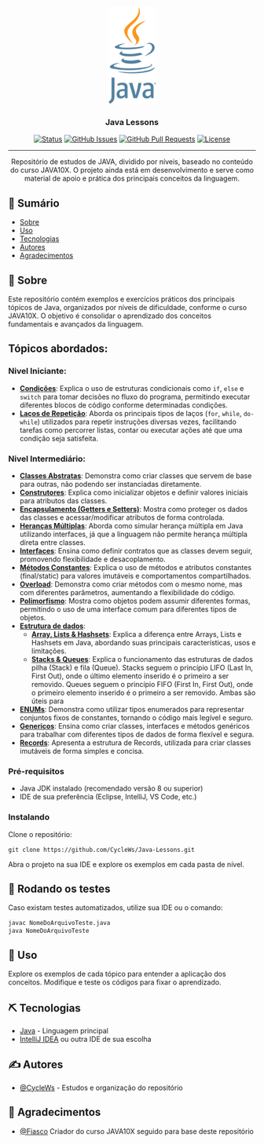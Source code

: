 <p align="center">
  <a href="" rel="noopener">
 <img width=100px height=200px src="./logoJava.png" alt="Project logo"></a>
</p>

<h3 align="center">Java Lessons</h3>

<div align="center">

[![Status](https://img.shields.io/badge/status-active-success.svg)]()
[![GitHub Issues](https://img.shields.io/github/issues/CycleWs/Java-Lessons.svg)](https://github.com/CycleWs/Java-Lessons/issues)
[![GitHub Pull Requests](https://img.shields.io/github/issues-pr/kylelobo/The-Documentation-Compendium.svg)](https://github.com/CycleWs/Java-Lessons/pulls)
[![License](https://img.shields.io/badge/license-MIT-blue.svg)](/LICENSE)

</div>

---

<p align="center">
  Repositório de estudos de JAVA, dividido por níveis, baseado no conteúdo do curso JAVA10X. O projeto ainda está em desenvolvimento e serve como material de apoio e prática dos principais conceitos da linguagem.
</p>

## 📝 Sumário

- [Sobre](#about)
- [Uso](#usage)
- [Tecnologias](#built_using)
- [Autores](#authors)
- [Agradecimentos](#acknowledgement)

## 🧐 Sobre <a name = "about"></a>

Este repositório contém exemplos e exercícios práticos dos principais tópicos de Java, organizados por níveis de dificuldade, conforme o curso JAVA10X. O objetivo é consolidar o aprendizado dos conceitos fundamentais e avançados da linguagem.

## Tópicos abordados:
### Nivel Iniciante:
- [**Condições**](./src/NivelIniciante/condicoes/): Explica o uso de estruturas condicionais como `if`, `else` e `switch` para tomar decisões no fluxo do programa, permitindo executar diferentes blocos de código conforme determinadas condições.
- [**Laços de Repetição**](./src/NivelIniciante/lacosRepeticao/): Aborda os principais tipos de laços (`for`, `while`, `do-while`) utilizados para repetir instruções diversas vezes, facilitando tarefas como percorrer listas, contar ou executar ações até que uma condição seja satisfeita.


 ### Nivel Intermediário:

- [**Classes Abstratas**](./src/NivelIntermediario/ClassesAbstratas/): Demonstra como criar classes que servem de base para outras, não podendo ser instanciadas diretamente.
- [**Construtores**](./src/NivelIntermediario/Construtores): Explica como inicializar objetos e definir valores iniciais para atributos das classes.
- [**Encapsulamento (Getters e Setters)**](./src/NivelIntermediario/Encapsulamento): Mostra como proteger os dados das classes e acessar/modificar atributos de forma controlada.
- [**Heranças Múltiplas**](./src/NivelIntermediario/HerancasMultiplas): Aborda como simular herança múltipla em Java utilizando interfaces, já que a linguagem não permite herança múltipla direta entre classes.
- [**Interfaces**](./src/NivelIntermediario/Interfaces): Ensina como definir contratos que as classes devem seguir, promovendo flexibilidade e desacoplamento.
- [**Métodos Constantes**](./src/NivelIntermediario/MetodosConstantes): Explica o uso de métodos e atributos constantes (final/static) para valores imutáveis e comportamentos compartilhados.
- [**Overload**](./src/NivelIntermediario/Overload): Demonstra como criar métodos com o mesmo nome, mas com diferentes parâmetros, aumentando a flexibilidade do código.
- [**Polimorfismo**](./src/NivelIntermediario/Polimorfismo): Mostra como objetos podem assumir diferentes formas, permitindo o uso de uma interface comum para diferentes tipos de objetos.
- [**Estrutura de dados**](./src/NivelIntermediario/EstruturaDeDados/):
  - [**Array, Lists & Hashsets**](./src/NivelIntermediario/EstruturaDeDados/ArrayNListsNHashsets/): Explica a diferença entre Arrays, Lists e Hashsets em Java, abordando suas principais características, usos e limitações.
  - [**Stacks & Queues**](./src/NivelIntermediario/EstruturaDeDados/StacksNQueues/): Explica o funcionamento das estruturas de dados pilha (Stack) e fila (Queue). Stacks seguem o princípio LIFO (Last In, First Out), onde o último elemento inserido é o primeiro a ser removido. Queues seguem o princípio FIFO (First In, First Out), onde o primeiro elemento inserido é o primeiro a ser removido. Ambas são úteis para
- [**ENUMs**](./src/NivelIntermediario/ENUMs): Demonstra como utilizar tipos enumerados para representar conjuntos fixos de constantes, tornando o código mais legível e seguro.
- [**Genericos**](./src/NivelIntermediario/Genericos): Ensina como criar classes, interfaces e métodos genéricos para trabalhar com diferentes tipos de dados de forma flexível e segura.
- [**Records**](./src/NivelIntermediario/Records): Apresenta a estrutura de Records, utilizada para criar classes imutáveis de forma simples e concisa.

### Pré-requisitos

- Java JDK instalado (recomendado versão 8 ou superior)
- IDE de sua preferência (Eclipse, IntelliJ, VS Code, etc.)

### Instalando

Clone o repositório:
```
git clone https://github.com/CycleWs/Java-Lessons.git
```

Abra o projeto na sua IDE e explore os exemplos em cada pasta de nível.

## 🔧 Rodando os testes <a name = "tests"></a>

Caso existam testes automatizados, utilize sua IDE ou o comando:
```
javac NomeDoArquivoTeste.java
java NomeDoArquivoTeste
```

## 🎈 Uso <a name="usage"></a>

Explore os exemplos de cada tópico para entender a aplicação dos conceitos. Modifique e teste os códigos para fixar o aprendizado.

## ⛏️ Tecnologias <a name = "built_using"></a>

- [Java](https://www.java.com/) - Linguagem principal
- [IntelliJ IDEA](https://www.jetbrains.com/pt-br/idea) ou outra IDE de sua escolha

## ✍️ Autores <a name = "authors"></a>

- [@CycleWs](https://github.com/CycleWs) - Estudos e organização do repositório

## 🎉 Agradecimentos <a name = "acknowledgement"></a>

- [@Fiasco](https://github.com/horaciomuller) Criador do curso JAVA10X seguido para base deste repositório